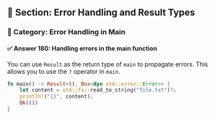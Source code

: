 ## 📘 Section: Error Handling and Result Types  
### 🔹 Category: Error Handling in Main  
#### ✅ Answer 180: Handling errors in the main function

You can use `Result` as the return type of `main` to propagate errors. This allows you to use the `?` operator in `main`.

```rust
fn main() -> Result<(), Box<dyn std::error::Error>> {
    let content = std::fs::read_to_string("file.txt")?;
    println!("{}", content);
    Ok(())
}
```
